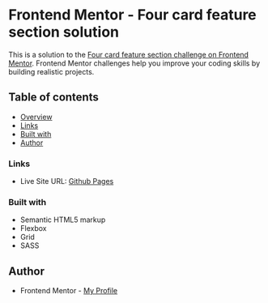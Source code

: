 # Frontend Mentor - Four card feature section solution

This is a solution to the [Four card feature section challenge on Frontend Mentor](https://www.frontendmentor.io/challenges/four-card-feature-section-weK1eFYK). Frontend Mentor challenges help you improve your coding skills by building realistic projects.

## Table of contents

- [Overview](#overview)
- [Links](#links)
- [Built with](#built-with)
- [Author](#author)

### Links

- Live Site URL: [Github Pages](ReplaceWithActualLiveUrl)

### Built with

- Semantic HTML5 markup
- Flexbox
- Grid
- SASS

## Author

- Frontend Mentor - [My Profile](https://www.frontendmentor.io/profile/Pkthunder87)
